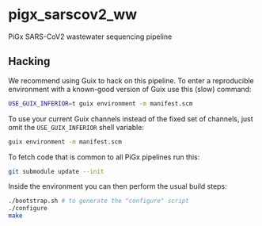# pigx_sarscov2_ww

PiGx SARS-CoV2 wastewater sequencing pipeline

## Hacking

We recommend using Guix to hack on this pipeline.  To enter a
reproducible environment with a known-good version of Guix use this
(slow) command:

```sh
USE_GUIX_INFERIOR=t guix environment -m manifest.scm
```

To use your current Guix channels instead of the fixed set of
channels, just omit the `USE_GUIX_INFERIOR` shell variable:

```sh
guix environment -m manifest.scm
```

To fetch code that is common to all PiGx pipelines run this:

```sh
git submodule update --init
```

Inside the environment you can then perform the usual build steps:

```sh
./bootstrap.sh # to generate the "configure" script
./configure
make

```
